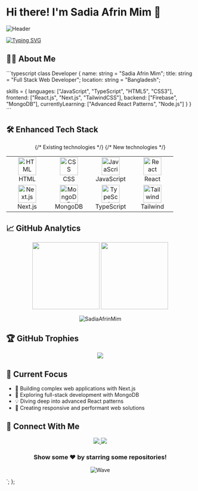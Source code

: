 
# Hi there! I'm Sadia Afrin Mim 👋

![Header](https://capsule-render.vercel.app/api?type=waving&color=gradient&height=250&section=header&text=Sadia%20Afrin%20Mim&fontSize=60&animation=fadeIn&fontAlignY=35)

[![Typing SVG](https://readme-typing-svg.demolab.com?font=Fira+Code&size=22&duration=3000&pause=1000&color=8A4FFF&center=true&vCenter=true&width=600&lines=Frontend+Developer;React.js+%26+Next.js+Enthusiast;Full+Stack+Web+Developer;Passionate+about+Learning+and+Growing)](https://git.io/typing-svg)

## 👩‍💻 About Me
\`\`\`typescript
class Developer {
  name: string = "Sadia Afrin Mim";
  title: string = "Full Stack Web Developer";
  location: string = "Bangladesh";
  
  skills = {
    languages: ["JavaScript", "TypeScript", "HTML5", "CSS3"],
    frontend: ["React.js", "Next.js", "TailwindCSS"],
    backend: ["Firebase", "MongoDB"],
    currentlyLearning: ["Advanced React Patterns", "Node.js"]
  }
}
\`\`\`

## 🛠️ Enhanced Tech Stack
<div align="center">
<table>
<tr>
  {/* Existing technologies */}
  <td align="center" width="96">
    <img src="https://skillicons.dev/icons?i=html" width="48" height="48" alt="HTML" />
    <br>HTML
  </td>
  <td align="center" width="96">
    <img src="https://skillicons.dev/icons?i=css" width="48" height="48" alt="CSS" />
    <br>CSS
  </td>
  <td align="center" width="96">
    <img src="https://skillicons.dev/icons?i=js" width="48" height="48" alt="JavaScript" />
    <br>JavaScript
  </td>
  <td align="center" width="96">
    <img src="https://skillicons.dev/icons?i=react" width="48" height="48" alt="React" />
    <br>React
  </td>
</tr>
<tr>
  {/* New technologies */}
  <td align="center" width="96">
    <img src="https://skillicons.dev/icons?i=nextjs" width="48" height="48" alt="Next.js" />
    <br>Next.js
  </td>
  <td align="center" width="96">
    <img src="https://skillicons.dev/icons?i=mongodb" width="48" height="48" alt="MongoDB" />
    <br>MongoDB
  </td>
  <td align="center" width="96">
    <img src="https://skillicons.dev/icons?i=typescript" width="48" height="48" alt="TypeScript" />
    <br>TypeScript
  </td>
  <td align="center" width="96">
    <img src="https://skillicons.dev/icons?i=tailwind" width="48" height="48" alt="Tailwind" />
    <br>Tailwind
  </td>
</tr>
</table>
</div>

## 📈 GitHub Analytics
<p align="center">
  <img height="180em" src="https://github-readme-stats.vercel.app/api?username=SadiaAfrinMim&show_icons=true&theme=radical&include_all_commits=true&count_private=true"/>
  <img height="180em" src="https://github-readme-stats.vercel.app/api/top-langs/?username=SadiaAfrinMim&layout=compact&theme=radical"/>
</p>

<p align="center">
  <img src="https://github-readme-streak-stats.herokuapp.com/?user=SadiaAfrinMim&theme=radical" alt="SadiaAfrinMim" />
</p>

## 🏆 GitHub Trophies
<p align="center">
  <img src="https://github-profile-trophy.vercel.app/?username=SadiaAfrinMim&theme=radical&row=2&column=3" />
</p>

## 📌 Current Focus
- 🔭 Building complex web applications with Next.js
- 🌱 Exploring full-stack development with MongoDB
- 💡 Diving deep into advanced React patterns
- 🚀 Creating responsive and performant web solutions

## 🤝 Connect With Me
<p align="center">
  <a href="https://www.linkedin.com/in/sadia-afrin-mim-5198121b0/">
    <img src="https://img.shields.io/badge/LinkedIn-0077B5?style=for-the-badge&logo=linkedin&logoColor=white" />
  </a>
  <a href="mailto:sadiaafrinmim660@gmail.com">
    <img src="https://img.shields.io/badge/Gmail-D14836?style=for-the-badge&logo=gmail&logoColor=white" />
  </a>
</p>

<div align="center">
  
### Show some ❤️ by starring some repositories!

![Wave](https://capsule-render.vercel.app/api?type=waving&color=gradient&height=100&section=footer)
</div>
`;
};


